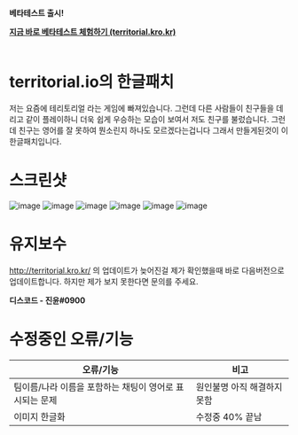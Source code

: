 **베타테스트 출시!**

**[지금 바로 베타테스트 체험하기 (territorial.kro.kr)](http://territorial.kro.kr/)**  
ㅤ
ㅤ
ㅤ

territorial.io의 한글패치 
===============
저는 요즘에 테리토리얼 라는 게임에 빠져있습니다. 그런데 다른 사람들이 친구들을 데리고 같이 플레이하니 더욱 쉽게 우승하는 모습이 보여서 저도 친구를 불렀습니다. 그런데 친구는 영어를 잘 못하여 뭔소린지 하나도 모르겠다는겁니다 그래서 만들게된것이 이 한글패치입니다.

스크린샷
==========
![image](https://user-images.githubusercontent.com/61103309/210161542-83cf5653-e2b2-470c-994b-2b369d53a725.png)
![image](https://user-images.githubusercontent.com/61103309/210161551-340e37b6-512a-473c-9de4-f4ccb0c2e589.png)
![image](https://user-images.githubusercontent.com/61103309/210161664-56f5f625-20b1-4a52-80e1-d30e219c33df.png)
![image](https://user-images.githubusercontent.com/61103309/210161687-6f4eab41-5992-40d4-93f9-7c8d65b6c18a.png)
![image](https://user-images.githubusercontent.com/61103309/210161689-530ca0fe-0d0f-4ab3-8ba5-f66dcc729148.png)
![image](https://user-images.githubusercontent.com/61103309/210161693-5f7891bb-3e89-4f6a-a588-df75f28e070f.png)


유지보수
==========
http://territorial.kro.kr/ 의 업데이트가 늦어진걸 제가 확인했을때 바로 다음버전으로 업데이트합니다. 하지만 제가 보지 못한다면 문의를 주세요. 

**디스코드 - 진윤#0900**

수정중인 오류/기능
==========
|오류/기능| 비고 |
|--|--|
| 팀이름/나라 이름을 포함하는 채팅이 영어로 표시되는 문제 | 원인불명 아직 해결하지 못함 |
| 이미지 한글화 | 수정중 40% 끝남 | 
